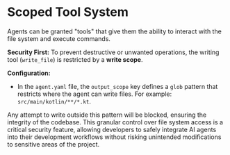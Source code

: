 # Scoped Tool System

Agents can be granted "tools" that give them the ability to interact with the file system and execute commands.

**Security First:**
To prevent destructive or unwanted operations, the writing tool (`write_file`) is restricted by a **write scope**.

**Configuration:**
- In the `agent.yaml` file, the `output_scope` key defines a `glob` pattern that restricts where the agent can write files. For example: `src/main/kotlin/**/*.kt`.

Any attempt to write outside this pattern will be blocked, ensuring the integrity of the codebase. This granular control over file system access is a critical security feature, allowing developers to safely integrate AI agents into their development workflows without risking unintended modifications to sensitive areas of the project.